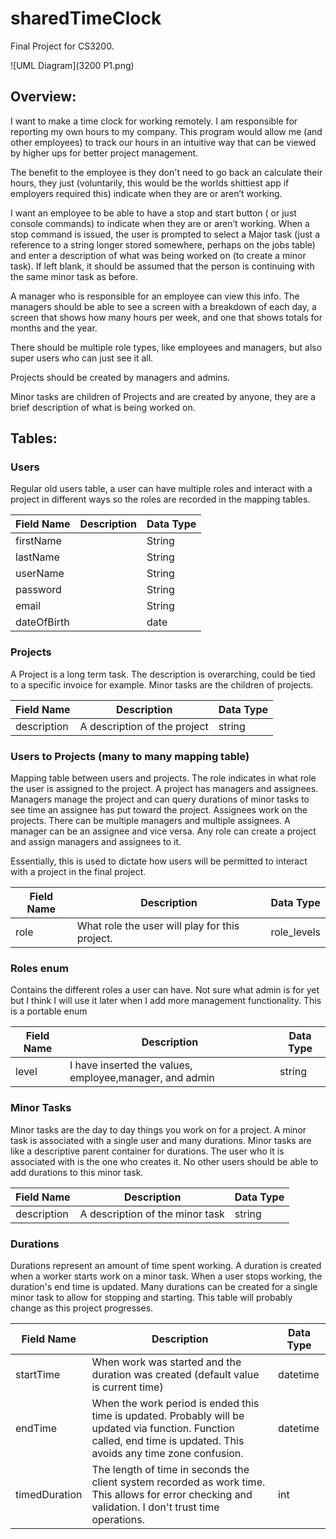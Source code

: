 # sharedTimeClock
Final Project for CS3200. 

![UML Diagram](3200 P1.png)

## Overview:
I want to make a time clock for working remotely. I am responsible for reporting my own hours to my company. This program would allow me (and other employees) to track our hours in an intuitive way that can be viewed by higher ups for better project management. 

The benefit to the employee is they don't need to go back an calculate their hours, they just (voluntarily, this would be the worlds shittiest app if employers required this) indicate when they are or aren’t working.


I want an employee to be able to have a stop and start button ( or just console commands) to indicate when they are or aren’t working. When a stop command is issued, the user is prompted to select a Major task (just a reference to a string longer stored somewhere, perhaps on the jobs table) and enter a description of what was being worked on (to create a minor task). If left blank, it should be assumed that the person is continuing with the same minor task as before. 

A manager who is responsible for an employee can view this info. The managers should be able to see a screen with a breakdown of each day, a screen that shows how many hours per week, and one that shows totals for months and the year.

There should be multiple role types, like employees and managers, but also super users who can just see it all.

Projects should be created by managers and admins. 

Minor tasks are children of Projects and are created by anyone, they are a brief description of what is being worked on. 

## Tables:

### Users

Regular old users table, a user can have multiple roles and interact with a project in different ways so the roles are recorded in the mapping tables. 

| Field Name  | Description | Data Type |
|-------------|-------------|-----------|
| firstName   |             | String    |
| lastName    |             | String    |
| userName    |             | String    |
| password    |             | String    |
| email       |             | String    |
| dateOfBirth |             | date      |

### Projects
A Project is a long term task. The description is overarching, could be tied to a specific invoice for example. Minor tasks are the children of projects.

| Field Name  | Description                  | Data Type |
|-------------|------------------------------|-----------|
| description | A description of the project | string    |

### Users to Projects (many to many mapping table)
Mapping table between users and projects. The role indicates in what role the user is assigned to the project. A project has managers and assignees. Managers manage the project and can query durations of minor tasks to see time an assignee has put toward the project. Assignees work on the projects. There can be multiple managers and multiple assignees. A manager can be an assignee and vice versa. Any role can create a project and assign managers and assignees to it.

Essentially, this is used to dictate how users will be permitted to interact with a project in the final project.

| Field Name | Description                                    | Data Type   |
|------------|------------------------------------------------|-------------|
| role       | What role the user will play for this project. | role_levels |

### Roles enum
Contains the different roles a user can have. Not sure what admin is for yet but I think I will use it later when I add more management functionality. This is a portable enum 


| Field Name | Description                                             | Data Type |
|------------|---------------------------------------------------------|-----------|
| level      | I have inserted the values, employee,manager, and admin | string    |


### Minor Tasks
Minor tasks are the day to day things you work on for a project. A minor task is associated with a single user and many durations. Minor tasks are like a descriptive parent container for durations. The user who it is associated with is the one who creates it. No other users should be able to add durations to this minor task. 

| Field Name  | Description                     | Data Type |
|-------------|---------------------------------|-----------|
| description | A description of the minor task | string    |

### Durations
Durations represent an amount of time spent working. A duration is created when a worker starts work on a minor task. When a user stops working, the duration's end time is updated.  Many durations can be created for a single minor task to allow for stopping and starting. This table will probably change as this project progresses. 


| Field Name    | Description                                                                                                                                                           | Data Type |
|---------------|-----------------------------------------------------------------------------------------------------------------------------------------------------------------------|-----------|
| startTime     | When work was started and the duration was created (default value is current time)                                                                                    | datetime  |
| endTime       | When the work period is ended this time is updated. Probably will be updated via function. Function called, end time is updated. This avoids any time zone confusion. | datetime  |
| timedDuration | The length of time in seconds the client system recorded as work time. This allows for error checking and validation. I don't trust time operations.                  | int       |
 
